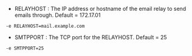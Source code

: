 - RELAYHOST : The IP address or hostname of the email relay to send emails through. Default = 172.17.01 
<!--(This is default for the docker host. If you are running the mail relay on your docker host, this should work, but you will need to make sure you allow the conections through the host`s firewall/iptables)-->
```
-e RELAYHOST=mail.example.com 
```

- SMTPPORT : The TCP port for the RELAYHOST. Default = 25
```
-e SMTPPORT=25
```
